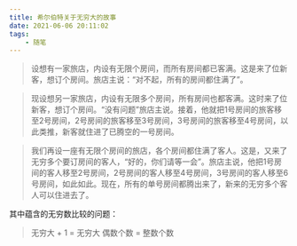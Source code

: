 ```yaml
---
title: 希尔伯特关于无穷大的故事
date: 2021-06-06 20:11:02
tags:
    - 随笔
---
```


<!--more-->
> 设想有一家旅店，内设有无限个房间，而所有房间都已客满。这是来了位新客，想订个房间。旅店主说：“对不起，所有的房间都住满了”。


> 现设想另一家旅店，内设有无限多个房间，所有房间也都客满。这时来了位新客，想订个房间。“没有问题”旅店主说。接着，他就把1号房间的旅客移至2号房间，2号房间的旅客移至3号房间，3号房间的旅客移至4号房间，以此类推，新客就住进了已腾空的一号房间。


> 我们再设一座有无限个房间的旅店，各个房间都住满了客人。这是，又来了无穷多个要订房间的客人，“好的，你们请等一会”。旅店主说，他把1号房间的客人移至2号房间，2号房间的客人移至4号房间，3号房间的客人移至6号房间，如此如此。现在，所有的单号房间都腾出来了，新来的无穷多个客人可以住进去了。

其中蕴含的无穷数比较的问题：
> 无穷大 + 1 = 无穷大
> 偶数个数 = 整数个数

